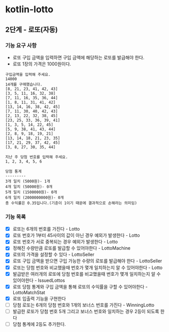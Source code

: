 # kotlin-lotto

## 2단계 - 로또(자동)

### 기능 요구 사항
- 로또 구입 금액을 입력하면 구입 금액에 해당하는 로또를 발급해야 한다.
- 로또 1장의 가격은 1000원이다.

```
구입금액을 입력해 주세요.
14000
14개를 구매했습니다.
[8, 21, 23, 41, 42, 43]
[3, 5, 11, 16, 32, 38]
[7, 11, 16, 35, 36, 44]
[1, 8, 11, 31, 41, 42]
[13, 14, 16, 38, 42, 45]
[7, 11, 30, 40, 42, 43]
[2, 13, 22, 32, 38, 45]
[23, 25, 33, 36, 39, 41]
[1, 3, 5, 14, 22, 45]
[5, 9, 38, 41, 43, 44]
[2, 8, 9, 18, 19, 21]
[13, 14, 18, 21, 23, 35]
[17, 21, 29, 37, 42, 45]
[3, 8, 27, 30, 35, 44]

지난 주 당첨 번호를 입력해 주세요.
1, 2, 3, 4, 5, 6

당첨 통계
---------
3개 일치 (5000원)- 1개
4개 일치 (50000원)- 0개
5개 일치 (1500000원)- 0개
6개 일치 (2000000000원)- 0개
총 수익률은 0.35입니다.(기준이 1이기 때문에 결과적으로 손해라는 의미임)
```

### 기능 목록
- [x] 로또는 6개의 번호를 가진다 - Lotto
- [x] 로또 번호가 1부터 45사이의 값이 아닌 경우 예외가 발생한다 - Lotto
- [x] 로또 번호가 서로 중복되는 경우 예외가 발생한다 - Lotto
- [x] 정해진 수량만큼 로또를 발급할 수 있어야한다 - LottoMachine
- [x] 로또의 가격을 설정할 수 있다 - LottoSeller
- [x] 로또 구입 금액을 받으면 구입 가능한 수량의 로또를 발급해야 한다 - LottoSeller
- [x] 로또는 당첨 번호와 비교했을때 번호가 몇개 일치하는지 알 수 있어야한다 - Lotto
- [x] 발급받은 여러개의 로또에 당첨 번호를 비교했을때 번호가 몇개 일치하는지 알 수 있어야한다 - IssuedLottos
- [x] 로또 당첨 통계와 구입 금액을 통해 로또의 수익률을 구할 수 있어야한다 - LottoMatchStat
- [x] 로또 입출력 기능을 구현한다
- [ ] 당첨 로또는 6개의 당첨 번호와 1개의 보너스 번호를 가진다 - WinningLotto
- [ ] 발급한 로또가 당첨 번호 5개 그리고 보너스 번호와 일치하는 경우 2등이 되도록 한다
- [ ] 당첨 통계에 2등도 추가한다.

